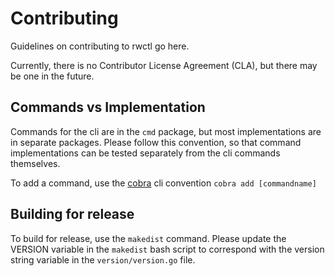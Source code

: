 # Contributing

Guidelines on contributing to rwctl go here.

Currently, there is no Contributor License Agreement (CLA), but there may be one in the future.


## Commands vs Implementation

Commands for the cli are in the `cmd` package, but most implementations are in separate packages. Please follow this convention, so that command implementations can be tested separately from the cli commands themselves.

To add a command, use the [cobra](https://github.com/spf13/cobra) cli convention `cobra add [commandname]`


## Building for release

To build for release, use the `makedist` command.
Please update the VERSION variable in the `makedist` bash script to correspond with the version string variable in the `version/version.go` file.

